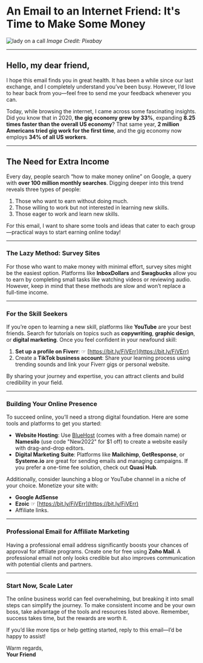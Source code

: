# An Email to an Internet Friend: It's Time to Make Some Money

![lady on a call](https://blogger.googleusercontent.com/img/a/AVvXsEhKMNTw9IxedqlPXlXqy-vuADw6a2UPubGjkeiAtJffOA4YEBD3n-O0khYH4-O-tOz6jej-NGbMMiBMmovcWzpSlKG4VZyVhoEGQHQVKkT-AO5jMI9RE7I-jzvtSH9A9lCr1ML4nhv4ZjR4IRKyWhFrgY1KbQ9JMt4xo-qcKplUrP5BWJ7dqz3Rc18Z_w)
*Image Credit: Pixabay*

---

## Hello, my dear friend,

I hope this email finds you in great health. It has been a while since our last exchange, and I completely understand you’ve been busy. However, I’d love to hear back from you—feel free to send me your feedback whenever you can.

Today, while browsing the internet, I came across some fascinating insights. Did you know that in 2020, **the gig economy grew by 33%**, expanding **8.25 times faster than the overall US economy**? That same year, **2 million Americans tried gig work for the first time**, and the gig economy now employs **34% of all US workers**.

---

## The Need for Extra Income

Every day, people search “how to make money online” on Google, a query with **over 100 million monthly searches**. Digging deeper into this trend reveals three types of people:

1. Those who want to earn without doing much.
2. Those willing to work but not interested in learning new skills.
3. Those eager to work and learn new skills.

For this email, I want to share some tools and ideas that cater to each group—practical ways to start earning online today!

---

### The Lazy Method: Survey Sites

For those who want to make money with minimal effort, survey sites might be the easiest option. Platforms like **InboxDollars** and **Swagbucks** allow you to earn by completing small tasks like watching videos or reviewing audio. However, keep in mind that these methods are slow and won’t replace a full-time income.

---

### For the Skill Seekers

If you’re open to learning a new skill, platforms like **YouTube** are your best friends. Search for tutorials on topics such as **copywriting**, **graphic design**, or **digital marketing**. Once you feel confident in your newfound skill:

1. **Set up a profile on Fiverr**: ☞ [https://bit.ly/FiVErr](https://bit.ly/FiVErr)
2. Create a **TikTok business account**: Share your learning process using trending sounds and link your Fiverr gigs or personal website.

By sharing your journey and expertise, you can attract clients and build credibility in your field.

---

### Building Your Online Presence

To succeed online, you’ll need a strong digital foundation. Here are some tools and platforms to get you started:

- **Website Hosting**: Use [BlueHost](https://bluehost.com) (comes with a free domain name) or **Namesilo** (use code "New2022" for $1 off) to create a website easily with drag-and-drop editors.
- **Digital Marketing Suite**: Platforms like **Mailchimp**, **GetResponse**, or **Systeme.io** are great for sending emails and managing campaigns. If you prefer a one-time fee solution, check out **Quasi Hub**.

Additionally, consider launching a blog or YouTube channel in a niche of your choice. Monetize your site with:
- **Google AdSense**
- **Ezoic** ☞ [https://bit.ly/FiVErr](https://bit.ly/FiVErr)
- Affiliate links.

---

### Professional Email for Affiliate Marketing

Having a professional email address significantly boosts your chances of approval for affiliate programs. Create one for free using **Zoho Mail**. A professional email not only looks credible but also improves communication with potential clients and partners.

---

### Start Now, Scale Later

The online business world can feel overwhelming, but breaking it into small steps can simplify the journey. To make consistent income and be your own boss, take advantage of the tools and resources listed above. Remember, success takes time, but the rewards are worth it.

If you’d like more tips or help getting started, reply to this email—I’d be happy to assist!

Warm regards,  
**Your Friend**
